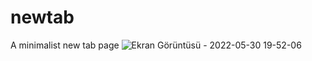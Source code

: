 # newtab
A minimalist new tab page
![Ekran Görüntüsü - 2022-05-30 19-52-06](https://user-images.githubusercontent.com/66299502/171034645-98282112-59f2-4ae0-81d6-34d9357cd652.png)
